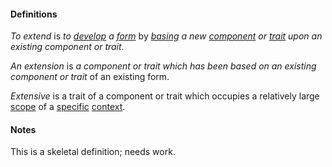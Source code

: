 #### Definitions

*To extend* is *to [develop](https://github.com/gcassel/Modular-Organization-Terminology/blob/master/terms/develop.md) a [form](https://github.com/gcassel/Modular-Organization-Terminology/blob/master/terms/form.md)* by *[basing](https://github.com/gcassel/Modular-Organization-Terminology/blob/master/terms/base.md) a new [component](https://github.com/gcassel/Modular-Organization-Terminology/blob/master/terms/component.md) or [trait](https://github.com/gcassel/Modular-Organization-Terminology/blob/master/terms/trait.md) upon an existing component or trait*.

*An extension* is *a component or trait which has been based on an existing component or trait* of an existing form.

*Extensive* is a trait of a component or trait which occupies a relatively large [scope](https://github.com/gcassel/Modular-Organization-Terminology/blob/master/terms/scope.md) of a [specific](https://github.com/gcassel/Modular-Organization-Terminology/blob/master/terms/specific.md) [context](https://github.com/gcassel/Modular-Organization-Terminology/blob/master/terms/context.md).

#### Notes

This is a skeletal definition; needs work.
